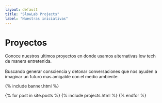 ```yaml
---
layout: default
title: "SlowLab Projects"
label: "Nuestras iniciativas"
---
```


<div class="two-columns">
  <div class="col-text green-bg">
      <h1 class="yellow">
        Proyectos
      </h1>
    <p class="yellow">
    Conoce nuestros ultimos proyectos en donde usamos alternativas low tech de manera entretenida.
    <br><br>Buscando generar consciencia y detonar conversaciones que nos ayuden a imaginar un futuro mas amigable con el medio ambiente.
    </p>
    </div>

  <div class="col-img projects">
  </div>
</div>

<!-- Section banner -->
{% include banner.html %}

<!-- Projects cards -->
<div class="cards projects">
{% for post in site.posts %}
  {% include projects.html %}
{% endfor %}
</div>